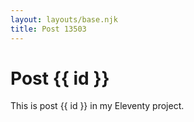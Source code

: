 ```yaml
---
layout: layouts/base.njk
title: Post 13503
---
```


# Post {{ id }}

This is post {{ id }} in my Eleventy project.
